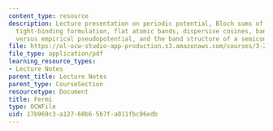 ```yaml
---
content_type: resource
description: Lecture presentation on periodic potential, Bloch sums of localized variables,
  tight-binding formulation, flat atomic bands, dispersive cosines, bandwidths, tight-binding
  versus empirical pseudopotential, and the band structure of a semiconductor.
file: https://ol-ocw-studio-app-production.s3.amazonaws.com/courses/3-23-electrical-optical-and-magnetic-properties-of-materials-fall-2007/17b969c3a12760b65b7fa011fbc06edb_clean11.pdf
file_type: application/pdf
learning_resource_types:
- Lecture Notes
parent_title: Lecture Notes
parent_type: CourseSection
resourcetype: Document
title: Fermi
type: OCWFile
uid: 17b969c3-a127-60b6-5b7f-a011fbc06edb
---
```

